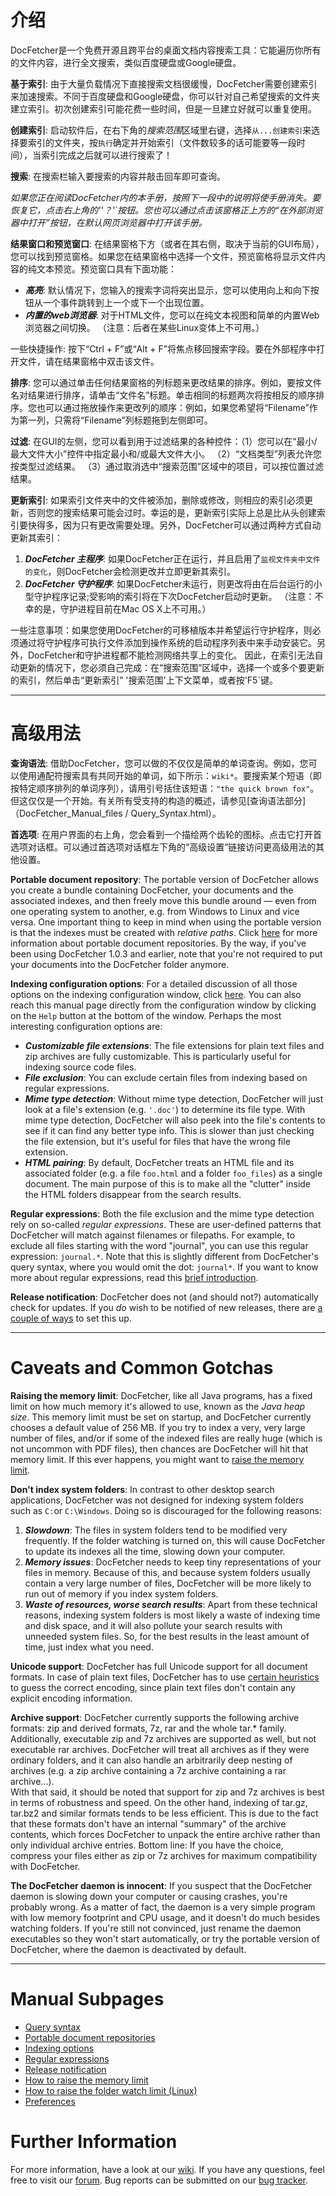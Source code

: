 介绍
============

DocFetcher是一个免费开源且跨平台的桌面文档内容搜索工具：它能遍历你所有的文件内容，进行全文搜索，类似百度硬盘或Google硬盘。

**基于索引**: 由于大量负载情况下直接搜索文档很缓慢，DocFetcher需要创建索引来加速搜索。不同于百度硬盘和Google硬盘，你可以针对自己希望搜索的文件夹建立索引。初次创建索引可能花费一些时间，但是一旦建立好就可以重复使用。

**创建索引**: 启动软件后，在右下角的*搜索范围*区域里右键，选择`从...创建索引`来选择要索引的文件夹，按`执行`确定并开始索引（文件数较多的话可能要等一段时间），当索引完成之后就可以进行搜索了！

**搜索**: 在搜索栏输入要搜索的内容并敲击回车即可查询。

*如果您正在阅读DocFetcher内的本手册，按照下一段中的说明将使手册消失。要恢复它，点击右上角的''？'`按钮。您也可以通过点击该窗格正上方的“在外部浏览器中打开”按钮，在默认网页浏览器中打开该手册。*

**结果窗口和预览窗口**: 在结果窗格下方（或者在其右侧，取决于当前的GUI布局），您可以找到预览窗格。如果您在结果窗格中选择一个文件，预览窗格将显示文件内容的纯文本预览。预览窗口具有下面功能：

* ***高亮***: 默认情况下，您输入的搜索字词将突出显示，您可以使用向上和向下按钮从一个事件跳转到上一个或下一个出现位置。
* ***内置的web浏览器***: 对于HTML文件，您可以在纯文本视图和简单的内置Web浏览器之间切换。 （注意：后者在某些Linux变体上不可用。）

一些快捷操作: 按下“Ctrl + F”或“Alt + F”将焦点移回搜索字段。要在外部程序中打开文件，请在结果窗格中双击该文件。

**排序**: 您可以通过单击任何结果窗格的列标题来更改结果的排序。例如，要按文件名对结果进行排序，请单击“文件名”标题。单击相同的标题两次将按相反的顺序排序。您也可以通过拖放操作来更改列的顺序：例如，如果您希望将“Filename”作为第一列，只需将“Filename”列标题拖到左侧即可。

**过滤**: 在GUI的左侧，您可以看到用于过滤结果的各种控件：（1）您可以在“最小/最大文件大小”控件中指定最小和/或最大文件大小。 （2）“文档类型”列表允许您按类型过滤结果。 （3）通过取消选中“搜索范围”区域中的项目，可以按位置过滤结果。

**更新索引**: 如果索引文件夹中的文件被添加，删除或修改，则相应的索引必须更新，否则您的搜索结果可能会过时。幸运的是，更新索引实际上总是比从头创建索引要快得多，因为只有更改需要处理。另外，DocFetcher可以通过两种方式自动更新其索引：

1. ***DocFetcher 主程序***: 如果DocFetcher正在运行，并且启用了`监视文件夹中文件的变化`，则DocFetcher会检测更改并立即更新其索引。
2. ***DocFetcher 守护程序***: 如果DocFetcher未运行，则更改将由在后台运行的小型守护程序记录;受影响的索引将在下次DocFetcher启动时更新。 （注意：不幸的是，守护进程目前在Mac OS X上不可用。）

一些注意事项：如果您使用DocFetcher的可移植版本并希望运行守护程序，则必须通过将守护程序可执行文件添加到操作系统的启动程序列表中来手动安装它。另外，DocFetcher和守护进程都不能检测网络共享上的变化。
因此，在索引无法自动更新的情况下，您必须自己完成：在“搜索范围”区域中，选择一个或多个要更新的索引，然后单击“更新索引” '搜索范围'上下文菜单，或者按'F5`键。

* * *

<a name="Advanced_Usage"></a> <!-- Do not translate this line, just copy it verbatim. -->

高级用法
==============

**查询语法**: 借助DocFetcher，您可以做的不仅仅是简单的单词查询。例如，您可以使用通配符搜索具有共同开始的单词，如下所示：`wiki*`。要搜索某个短语（即按特定顺序排列的单词序列），请用引号括住该短语：`"the quick brown fox"`。但这仅仅是一个开始。有关所有受支持的构造的概述，请参见[查询语法部分]（DocFetcher_Manual_files / Query_Syntax.html）。

**首选项**: 在用户界面的右上角，您会看到一个描绘两个齿轮的图标。点击它打开首选项对话框。可以通过首选项对话框左下角的“高级设置”链接访问更高级用法的其他设置。

**Portable document repository**: The portable version of DocFetcher allows you create a bundle containing DocFetcher, your documents and the associated indexes, and then freely move this bundle around &mdash; even from one operating system to another, e.g. from Windows to Linux and vice versa. One important thing to keep in mind when using the portable version is that the indexes must be created with *relative paths*. Click [here](DocFetcher_Manual_files/Portable_Repositories.html) for more information about portable document repositories. By the way, if you've been using DocFetcher 1.0.3 and earlier, note that you're not required to put your documents into the DocFetcher folder anymore.

**Indexing configuration options**: For a detailed discussion of all those options on the indexing configuration window, click [here](DocFetcher_Manual_files/Indexing_Options.html). You can also reach this manual page directly from the configuration window by clicking on the `Help` button at the bottom of the window. Perhaps the most interesting configuration options are:

* ***Customizable file extensions***: The file extensions for plain text files and zip archives are fully customizable. This is particularly useful for indexing source code files.
* ***File exclusion***: You can exclude certain files from indexing based on regular expressions.
* ***Mime type detection***: Without mime type detection, DocFetcher will just look at a file's extension (e.g. `'.doc'`) to determine its file type. With mime type detection, DocFetcher will also peek into the file's contents to see if it can find any better type info. This is slower than just checking the file extension, but it's useful for files that have the wrong file extension.
* ***HTML pairing***: By default, DocFetcher treats an HTML file and its associated folder (e.g. a file `foo.html` and a folder `foo_files`) as a single document. The main purpose of this is to make all the "clutter" inside the HTML folders disappear from the search results.

**Regular expressions**: Both the file exclusion and the mime type detection rely on so-called *regular expressions*. These are user-defined patterns that DocFetcher will match against filenames or filepaths. For example, to exclude all files starting with the word "journal", you can use this regular expression: `journal.*`. Note that this is slightly different from DocFetcher's query syntax, where you would omit the dot: `journal*`. If you want to know more about regular expressions, read this [brief introduction](DocFetcher_Manual_files/Regular_Expressions.html).

**Release notification**: DocFetcher does not (and should not?) automatically check for updates. If you *do* wish to be notified of new releases, there are [a couple of ways](DocFetcher_Manual_files/Release_Notification.html) to set this up.

* * *

<a name="Caveats"></a> <!-- Do not translate this line, just copy it verbatim. -->

Caveats and Common Gotchas
==========================

**Raising the memory limit**: DocFetcher, like all Java programs, has a fixed limit on how much memory it's allowed to use, known as the *Java heap size*. This memory limit must be set on startup, and DocFetcher currently chooses a default value of 256&nbsp;MB. If you try to index a very, very large number of files, and/or if some of the indexed files are really huge (which is not uncommon with PDF files), then chances are DocFetcher will hit that memory limit. If this ever happens, you might want to [raise the memory limit](DocFetcher_Manual_files/Memory_Limit.html).

**Don't index system folders**: In contrast to other desktop search applications, DocFetcher was not designed for indexing system folders such as `C:`or `C:\Windows`. Doing so is discouraged for the following reasons:

1. ***Slowdown***: The files in system folders tend to be modified very frequently. If the folder watching is turned on, this will cause DocFetcher to update its indexes all the time, slowing down your computer.
2. ***Memory issues***: DocFetcher needs to keep tiny representations of your files in memory. Because of this, and because system folders usually contain a very large number of files, DocFetcher will be more likely to run out of memory if you index system folders.
3. ***Waste of resources, worse search results***: Apart from these technical reasons, indexing system folders is most likely a waste of indexing time and disk space, and it will also pollute your search results with unneeded system files. So, for the best results in the least amount of time, just index what you need.

**Unicode support**: DocFetcher has full Unicode support for all document formats. In case of plain text files, DocFetcher has to use [certain heuristics](http://www-archive.mozilla.org/projects/intl/UniversalCharsetDetection.html) to guess the correct encoding, since plain text files don't contain any explicit encoding information.

**Archive support**: DocFetcher currently supports the following archive formats: zip and derived formats, 7z, rar and the whole tar.* family. Additionally, executable zip and 7z archives are supported as well, but not executable rar archives. DocFetcher will treat all archives as if they were ordinary folders, and it can also handle an arbitrarily deep nesting of archives (e.g. a zip archive containing a 7z archive containing a rar archive...).<!-- this line should end with two spaces -->  
With that said, it should be noted that support for zip and 7z archives is best in terms of robustness and speed. On the other hand, indexing of tar.gz, tar.bz2 and similar formats tends to be less efficient. This is due to the fact that these formats don't have an internal "summary" of the archive contents, which forces DocFetcher to unpack the entire archive rather than only individual archive entries. Bottom line: If you have the choice, compress your files either as zip or 7z archives for maximum compatibility with DocFetcher.

**The DocFetcher daemon is innocent**: If you suspect that the DocFetcher daemon is slowing down your computer or causing crashes, you're probably wrong. As a matter of fact, the daemon is a very simple program with low memory footprint and CPU usage, and it doesn't do much besides watching folders. If you're still not convinced, just rename the daemon executables so they won't start automatically, or try the portable version of DocFetcher, where the daemon is deactivated by default.

* * *

<a name="Subpages"></a> <!-- Do not translate this line, just copy it verbatim. -->

Manual Subpages
===============
* [Query syntax](DocFetcher_Manual_files/Query_Syntax.html)
* [Portable document repositories](DocFetcher_Manual_files/Portable_Repositories.html)
* [Indexing options](DocFetcher_Manual_files/Indexing_Options.html)
* [Regular expressions](DocFetcher_Manual_files/Regular_Expressions.html)
* [Release notification](DocFetcher_Manual_files/Release_Notification.html)
* [How to raise the memory limit](DocFetcher_Manual_files/Memory_Limit.html)
* [How to raise the folder watch limit (Linux)](DocFetcher_Manual_files/Watch_Limit.html)
* [Preferences](DocFetcher_Manual_files/Preferences.html)

Further Information
===================
For more information, have a look at our [wiki](http://docfetcher.sourceforge.net/wiki/doku.php). If you have any questions, feel free to visit our [forum](http://sourceforge.net/projects/docfetcher/forums/forum/702424). Bug reports can be submitted on our [bug tracker](http://sourceforge.net/tracker/?group_id=197779&atid=962834).
